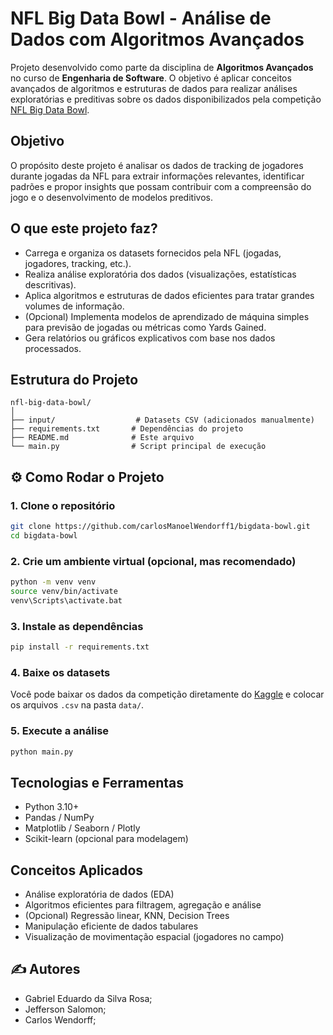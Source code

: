 # NFL Big Data Bowl - Análise de Dados com Algoritmos Avançados

Projeto desenvolvido como parte da disciplina de **Algoritmos Avançados** no curso de **Engenharia de Software**. O objetivo é aplicar conceitos avançados de algoritmos e estruturas de dados para realizar análises exploratórias e preditivas sobre os dados disponibilizados pela competição [NFL Big Data Bowl](https://www.kaggle.com/competitions/nfl-big-data-bowl-2024/overview).

## Objetivo

O propósito deste projeto é analisar os dados de tracking de jogadores durante jogadas da NFL para extrair informações relevantes, identificar padrões e propor insights que possam contribuir com a compreensão do jogo e o desenvolvimento de modelos preditivos.

## O que este projeto faz?

* Carrega e organiza os datasets fornecidos pela NFL (jogadas, jogadores, tracking, etc.).
* Realiza análise exploratória dos dados (visualizações, estatísticas descritivas).
* Aplica algoritmos e estruturas de dados eficientes para tratar grandes volumes de informação.
* (Opcional) Implementa modelos de aprendizado de máquina simples para previsão de jogadas ou métricas como Yards Gained.
* Gera relatórios ou gráficos explicativos com base nos dados processados.

## Estrutura do Projeto

```
nfl-big-data-bowl/
│
├── input/                  # Datasets CSV (adicionados manualmente)
├── requirements.txt       # Dependências do projeto
├── README.md              # Este arquivo
└── main.py                # Script principal de execução
```

## ⚙️ Como Rodar o Projeto

### 1. Clone o repositório

```bash
git clone https://github.com/carlosManoelWendorff1/bigdata-bowl.git
cd bigdata-bowl
```

### 2. Crie um ambiente virtual (opcional, mas recomendado)

```bash
python -m venv venv
source venv/bin/activate
venv\Scripts\activate.bat
```

### 3. Instale as dependências

```bash
pip install -r requirements.txt
```

### 4. Baixe os datasets

Você pode baixar os dados da competição diretamente do [Kaggle](https://www.kaggle.com/competitions/nfl-big-data-bowl-2024/data) e colocar os arquivos `.csv` na pasta `data/`.

### 5. Execute a análise

```bash
python main.py
```

## Tecnologias e Ferramentas

* Python 3.10+
* Pandas / NumPy
* Matplotlib / Seaborn / Plotly
* Scikit-learn (opcional para modelagem)

## Conceitos Aplicados

* Análise exploratória de dados (EDA)
* Algoritmos eficientes para filtragem, agregação e análise
* (Opcional) Regressão linear, KNN, Decision Trees
* Manipulação eficiente de dados tabulares
* Visualização de movimentação espacial (jogadores no campo)

## ✍️ Autores

* Gabriel Eduardo da Silva Rosa;
* Jefferson Salomon;
* Carlos Wendorff;
